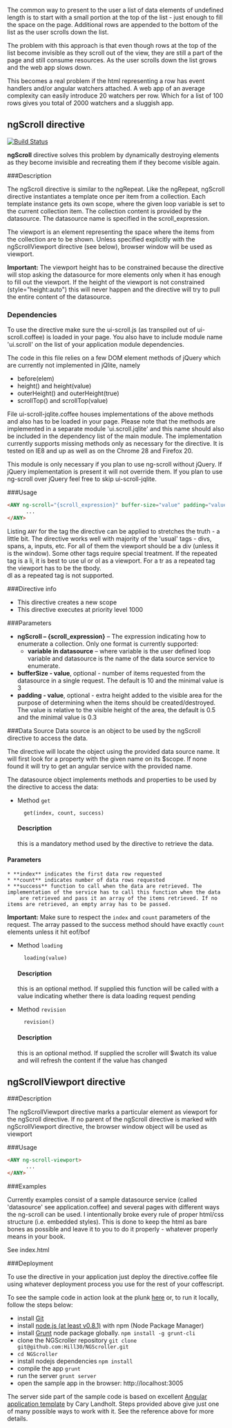 The common way to present to the user a list of data elements of undefined length is to start with a small portion at the top of the
list - just enough to fill the space on the page. Additional rows are appended to the bottom of the list as the user scrolls down the list.

The problem with this approach is that even though rows at the top of the list become invisible as they scroll out of the view,
they are still a part of the page and still consume resources. As the user scrolls down the list grows and the web app slows down.

This becomes a real problem if the html representing a row has event handlers and/or angular watchers attached. A web app of an average
complexity can easily introduce 20 watchers per row. Which for a list of 100 rows gives you total of 2000 watchers and a sluggish app.

ngScroll directive
-------------------

[![Build Status](https://travis-ci.org/Hill30/NGScroller.png?branch=master)](https://travis-ci.org/Hill30/NGScroller)

**ngScroll** directive solves this problem by dynamically destroying elements as they become invisible and recreating
them if they become visible again.

###Description

The ngScroll directive is similar to the ngRepeat. Like the ngRepeat, ngScroll directive instantiates a template once per item from a collection.
Each template instance gets its own scope, where the given loop variable is set to the current collection item. The collection content is provided by
the datasource. The datasource name is specified in the scroll_expression.

The viewport is an element representing the space where the items from the collection are to be shown. Unless specified explicitly with the
ngScrollViewport directive (see below), browser window will be used as viewport.

**Important:** The viewport height has to be constrained because the directive will stop asking the datasource for more elements only when it has enough
to fill out the viewport. If the height of the viewport is not constrained (style="height:auto") this will never happen and the directive will
try to pull the entire content of the datasource.

### Dependencies

To use the directive make sure the ui-scroll.js (as transpiled out of ui-scroll.coffee) is loaded in your page. You also have to include
module name 'ui.scroll' on the list of your application module dependencies.

The code in this file relies on a few DOM element methods of jQuery which are currently not implemented in jQlite, namely
* before(elem)
* height() and height(value)
* outerHeight() and outerHeight(true)
* scrollTop() and scrollTop(value)

File ui-scroll-jqlite.coffee houses implementations of the above methods and also has to be loaded in your page. Please note that the methods are implemented in a separate module
'ui.scroll.jqlite' and this name should also be included in the dependency list of the main module. The implementation currently supports missing methods
only as necessary for the directive. It is tested on IE8 and up as well as on the Chrome 28 and Firefox 20.

This module is only necessary if you plan to use ng-scroll without jQuery. If jQuery implementation is present it will not override them.
If you plan to use ng-scroll over jQuery feel free to skip ui-scroll-jqlite.

###Usage

```html
<ANY ng-scroll="{scroll_expression}" buffer-size="value" padding="value">
      ...
</ANY>
```
Listing `ANY` for the tag the directive can be applied to stretches the truth - a little bit. The directive works well with majority of
the 'usual' tags - divs, spans, a, inputs, etc. For all of them the viewport should be a div (unless it is the window). Some other tags
require special treatment. If the repeated tag is a li, it is best to use ul or ol as a viewport. For a tr as a repeated tag the
viewport has to be the tbody.  
dl as a repeated tag is not supported.

###Directive info
* This directive creates a new scope
* This directive executes at priority level 1000

###Parameters
* **ngScroll – {scroll_expression}** – The expression indicating how to enumerate a collection. Only one format is currently supported:
    * **variable in datasource** – where variable is the user defined loop variable and datasource is the name of the data source service to enumerate.
* **bufferSize - value**, optional - number of items requested from the datasource in a single request. The default is 10 and the minimal value is 3
* **padding - value**, optional - extra height added to the visible area for the purpose of determining when the items should be created/destroyed.
The value is relative to the visible height of the area, the default is 0.5 and the minimal value is 0.3

###Data Source 
Data source is an object to be used by the ngScroll directive to access the data. 

The directive will locate the object using the provided data source name. It will first look for a property with the given name on its $scope.
If none found it will try to get an angular service with the provided name.

The datasource object implements methods and properties to be used by the directive to access the data:

* Method `get`

        get(index, count, success)

    #### Description
    this is a mandatory method used by the directive to retrieve the data.
#### Parameters
    * **index** indicates the first data row requested
    * **count** indicates number of data rows requested
    * **success** function to call when the data are retrieved. The implementation of the service has to call this function when the data
        are retrieved and pass it an array of the items retrieved. If no items are retrieved, an empty array has to be passed.

**Important:** Make sure to respect the `index` and `count` parameters of the request. The array passed to the success method should have 
exactly `count` elements unless it hit eof/bof

* Method `loading`

        loading(value)

    #### Description
    this is an optional method. If supplied this function will be called with a value indicating whether there is data loading request pending

* Method `revision`

        revision()

    #### Description
    this is an optional method. If supplied the scroller will $watch its value and will refresh the content if the value has changed


ngScrollViewport directive
-------------------
###Description

The ngScrollViewport directive marks a particular element as viewport for the ngScroll directive. If no parent of the ngScroll directive is
marked with ngScrollViewport directive, the browser window object will be used as viewport

###Usage

```html
<ANY ng-scroll-viewport>
      ...
</ANY>
```


###Examples

Currently examples consist of a sample datasource service (called 'datasource' see application.coffee) and several pages with different ways the ng-scroll can be used.
I intentionally broke every rule of proper html/css structure (i.e. embedded styles). This is done to keep the html as bare bones as possible and leave
it to you to do it properly - whatever properly means in your book.

See index.html

###Deployment

To use the directive in your application just deploy the directive.coffee file using whatever deployment process you use for the rest of your coffescript.

To see the sample code in action look at the plunk [here](http://plnkr.co/edit/P4G9Xc?p=preview) or, to run it locally, follow the steps below:
* install [Git](http://git-scm.com/)
* install [node.js (at least v0.8.1)](http://nodejs.org/) with npm (Node Package Manager)
* install [Grunt](https://github.com/gruntjs/grunt) node package globally.  `npm install -g grunt-cli`
* clone the NGScroller repository `git clone git@github.com:Hill30/NGScroller.git`
* `cd NGScroller`
* install nodejs dependencies `npm install`
* compile the app `grunt`
* run the server `grunt server`
* open the sample app in the browser: http://localhost:3005

The server side part of the sample code is based on excellent [Angular application template](https://github.com/CaryLandholt/AngularFun) by Cary Landholt.
Steps provided above give just one of many possible ways to work with it. See the reference above for more details.
